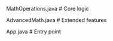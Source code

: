 MathOperations.java  # Core logic

AdvancedMath.java    # Extended features

App.java                 # Entry point